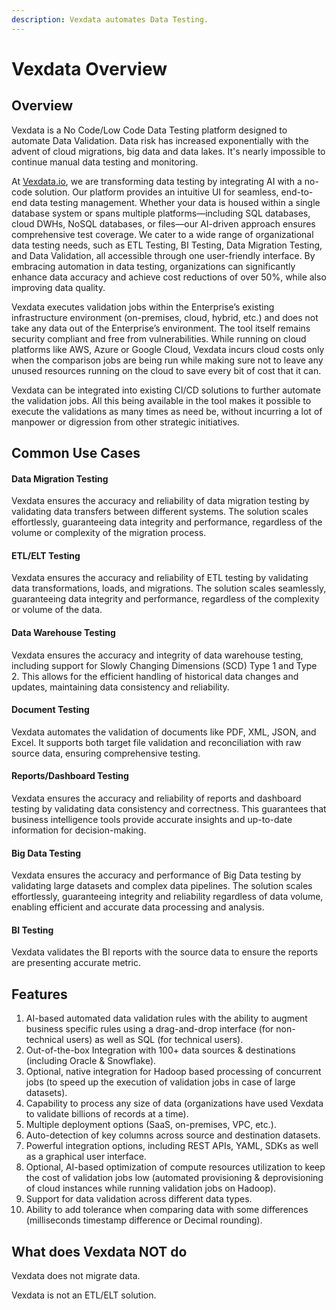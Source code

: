 ```yaml
---
description: Vexdata automates Data Testing.
---
```


# Vexdata Overview

## Overview

Vexdata is a No Code/Low Code Data Testing platform designed to automate Data Validation. Data risk has increased exponentially with the advent of cloud migrations, big data and data lakes. It's nearly impossible to continue manual data testing and monitoring.

At [Vexdata.io](http://vexdata.io/), we are transforming data testing by integrating AI with a no-code solution. Our platform provides an intuitive UI for seamless, end-to-end data testing management. Whether your data is housed within a single database system or spans multiple platforms—including SQL databases, cloud DWHs, NoSQL databases, or files—our AI-driven approach ensures comprehensive test coverage. We cater to a wide range of organizational data testing needs, such as ETL Testing, BI Testing, Data Migration Testing, and Data Validation, all accessible through one user-friendly interface. By embracing automation in data testing, organizations can significantly enhance data accuracy and achieve cost reductions of over 50%, while also improving data quality.

Vexdata executes validation jobs within the Enterprise’s existing infrastructure environment (on-premises, cloud, hybrid, etc.) and does not take any data out of the Enterprise’s environment. The tool itself remains security compliant and free from vulnerabilities. While running on cloud platforms like AWS, Azure or Google Cloud, Vexdata incurs cloud costs only when the comparison jobs are being run while making sure not to leave any unused resources running on the cloud to save every bit of cost that it can.

Vexdata can be integrated into existing CI/CD solutions to further automate the validation jobs. All this being available in the tool makes it possible to execute the validations as many times as need be, without incurring a lot of manpower or digression from other strategic initiatives.

## Common Use Cases

#### Data Migration Testing

Vexdata ensures the accuracy and reliability of data migration testing by validating data transfers between different systems. The solution scales effortlessly, guaranteeing data integrity and performance, regardless of the volume or complexity of the migration process.

#### **ETL/ELT Testing**

Vexdata ensures the accuracy and reliability of ETL testing by validating data transformations, loads, and migrations. The solution scales seamlessly, guaranteeing data integrity and performance, regardless of the complexity or volume of the data.

#### **Data Warehouse Testing**

Vexdata ensures the accuracy and integrity of data warehouse testing, including support for Slowly Changing Dimensions (SCD) Type 1 and Type 2. This allows for the efficient handling of historical data changes and updates, maintaining data consistency and reliability.

#### **Document Testing**

Vexdata automates the validation of documents like PDF, XML, JSON, and Excel. It supports both target file validation and reconciliation with raw source data, ensuring comprehensive testing.

#### **Reports/Dashboard Testing**

Vexdata ensures the accuracy and reliability of reports and dashboard testing by validating data consistency and correctness. This guarantees that business intelligence tools provide accurate insights and up-to-date information for decision-making.

#### **Big Data Testing**

Vexdata ensures the accuracy and performance of Big Data testing by validating large datasets and complex data pipelines. The solution scales effortlessly, guaranteeing integrity and reliability regardless of data volume, enabling efficient and accurate data processing and analysis.

#### **BI Testing**

Vexdata validates the BI reports with the source data to ensure the reports are presenting accurate metric.

## Features

1. AI-based automated data validation rules with the ability to augment business specific rules using a drag-and-drop interface (for non-technical users) as well as SQL (for technical users).
2. Out-of-the-box Integration with 100+ data sources & destinations (including Oracle & Snowflake).
3. Optional, native integration for Hadoop based processing of concurrent jobs (to speed up the execution of validation jobs in case of large datasets).
4. Capability to process any size of data (organizations have used Vexdata to validate billions of records at a time).
5. Multiple deployment options (SaaS, on-premises, VPC, etc.).
6. Auto-detection of key columns across source and destination datasets.
7. Powerful integration options, including REST APIs, YAML, SDKs as well as a graphical user interface.
8. Optional, AI-based optimization of compute resources utilization to keep the cost of validation jobs low (automated provisioning & deprovisioning of cloud instances while running validation jobs on Hadoop).
9. Support for data validation across different data types.
10. Ability to add tolerance when comparing data with some differences (milliseconds timestamp difference or Decimal rounding).

## What does Vexdata NOT do

Vexdata does not migrate data.

Vexdata is not an ETL/ELT solution.
